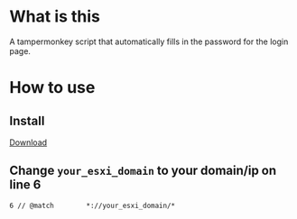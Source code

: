 # What is this
A tampermonkey script that automatically fills in the password for the login page.

# How to use
## Install
[Download](https://github.com/xy-233/esxi_auto_fill/raw/main/esxi_auto_fill.user.js)
## Change `your_esxi_domain` to your domain/ip on line 6
```
6 // @match        *://your_esxi_domain/*
```
